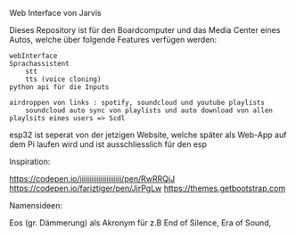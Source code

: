 Web Interface von Jarvis

Dieses Repository ist für den Boardcomputer und das Media Center eines Autos, welche über folgende Features verfügen werden:

    webInterface
    Sprachassistent
        stt
        tts (voice cloning)
    python api für die Inputs

    airdroppen von links : spotify, soundcloud und youtube playlists 
        soundcloud auto sync von playlists und auto download von allen playlsits eines users => Scdl
    
    

esp32 ist seperat von der jetzigen Website, welche später als Web-App auf dem Pi laufen wird und ist ausschliesslich für den esp



Inspiration: 

https://codepen.io/iiiiiiiiiiiiiiiiiiiiii/pen/RwRRQjJ
https://codepen.io/fariztiger/pen/JjrPgLw
https://themes.getbootstrap.com

Namensideen: 

Eos (gr. Dämmerung)  als Akronym für z.B
    End of Silence,
    Era of Sound,


